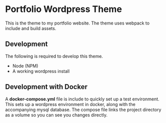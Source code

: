 # Portfolio Wordpress Theme

This is the theme to my portfolio website. The theme uses webpack to include and build assets.

## Development

The following is required to develop this theme.

- Node (NPM)
- A working wordpress install

## Development with Docker

A __docker-compose.yml__ file is include to quickly set up a test environment. This sets up a wordpress environment
in docker, along with the accompanying mysql database. The compose file links the project directory as a volume
so you can see you changes directly.